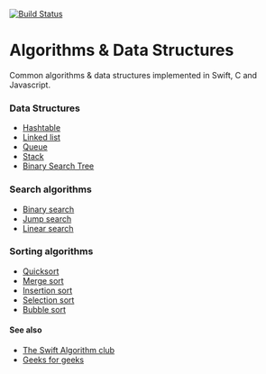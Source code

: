 [![Build Status](https://travis-ci.org/pkrll/Algorithms-Data-Structures.svg?branch=master)](https://travis-ci.org/pkrll/Algorithms-Data-Structures)
# Algorithms & Data Structures
Common algorithms &amp; data structures implemented in Swift, C and Javascript.

### Data Structures


* [Hashtable](https://github.com/pkrll/Algorithms-Data-Structures/tree/master/HashTable)
* [Linked list](https://github.com/pkrll/Algorithms-Data-Structures/tree/master/LinkedList)
* [Queue](https://github.com/pkrll/Algorithms-Data-Structures/tree/master/Queue)
* [Stack](https://github.com/pkrll/Algorithms-Data-Structures/tree/master/Stack)
* [Binary Search Tree](https://github.com/pkrll/Algorithms-Data-Structures/tree/master/BinarySearchTree)

### Search algorithms

* [Binary search](https://github.com/pkrll/Algorithms-Data-Structures/tree/master/BinarySearch)
* [Jump search](https://github.com/pkrll/Algorithms-Data-Structures/tree/master/JumpSearch)
* [Linear search](https://github.com/pkrll/Algorithms-Data-Structures/tree/master/LinearSearch)

### Sorting algorithms

* [Quicksort](https://github.com/pkrll/Algorithms-Data-Structures/tree/master/QuickSort)
* [Merge sort](https://github.com/pkrll/Algorithms-Data-Structures/tree/master/MergeSort)
* [Insertion sort](https://github.com/pkrll/Algorithms-Data-Structures/tree/master/InsertionSort)
* [Selection sort](https://github.com/pkrll/Algorithms-Data-Structures/tree/master/SelectionSort)
* [Bubble sort](https://github.com/pkrll/Algorithms-Data-Structures/tree/master/BubbleSort)

#### See also

* [The Swift Algorithm club](https://github.com/raywenderlich/swift-algorithm-club)
* [Geeks for geeks](https://www.geeksforgeeks.org/fundamentals-of-algorithms/)
